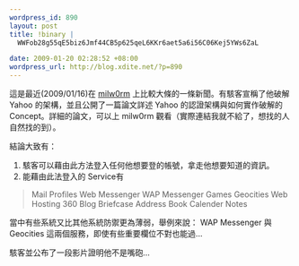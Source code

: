 ```yaml
--- 
wordpress_id: 890
layout: post
title: !binary |
  WWFob28g55qE5biz6Jmf44CB5p625qeL6KKr6aet5a6i56C06Kej5YWs6ZaL

date: 2009-01-20 02:28:52 +08:00
wordpress_url: http://blog.xdite.net/?p=890
---
```

這是最近(2009/01/16)在 <a href="http://www.milw0rm.com/">milw0rm</a> 上比較大條的一條新聞。有駭客宣稱了他破解 Yahoo 的架構，並且公開了一篇論文詳述 Yahoo 的認證架構與如何實作破解的 Concept。詳細的論文，可以上 milw0rm 觀看（實際連結我就不給了，想找的人自然找的到）。

結論大致有：

1. 駭客可以藉由此方法登入任何他想要登的帳號，拿走他想要知道的資訊。
2. 能藉由此法登入的 Service有 
<blockquote>Mail
Profiles
Web Messenger
WAP Messenger
Games
Geocities
Web Hosting
360 Blog
Briefcase
Address Book
Calender
Notes</blockquote>

當中有些系統又比其他系統防禦更為薄弱，舉例來說： WAP Messenger 與 Geocities 這兩個服務，即使有些重要欄位不對也能過...

駭客並公布了一段影片證明他不是嘴砲...

<object width="425" height="344"><param name="movie" value="http://www.youtube.com/v/4wzEnG2mOyg&hl=zh_TW&fs=1"></param><param name="allowFullScreen" value="true"></param><param name="allowscriptaccess" value="always"></param><embed src="http://www.youtube.com/v/4wzEnG2mOyg&hl=zh_TW&fs=1" type="application/x-shockwave-flash" allowscriptaccess="always" allowfullscreen="true" width="425" height="344"></embed></object>

